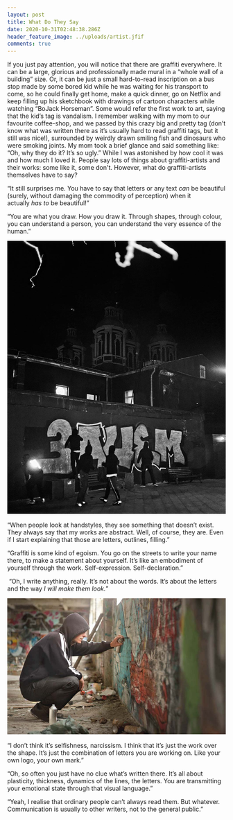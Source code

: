 ```yaml
---
layout: post
title: What Do They Say
date: 2020-10-31T02:48:38.286Z
header_feature_image: ../uploads/artist.jfif
comments: true
---
```

If you just pay attention, you will notice that there are graffiti everywhere. It can be a large, glorious and professionally made mural in a “whole wall of a building” size. Or, it can be just a small hard-to-read inscription on a bus stop made by some bored kid while he was waiting for his transport to come, so he could finally get home, make a quick dinner, go on Netflix and keep filling up his sketchbook with drawings of cartoon characters while watching “BoJack Horseman”. Some would refer the first work to art, saying that the kid’s tag is vandalism. I remember walking with my mom to our favourite coffee-shop, and we passed by this crazy big and pretty tag (don’t know what was written there as it’s usually hard to read graffiti tags, but it still was nice!), surrounded by weirdly drawn smiling fish and dinosaurs who were smoking joints. My mom took a brief glance and said something like: “Oh, why they do it? It’s so ugly.” While I was astonished by how cool it was and how much I loved it. People say lots of things about graffiti-artists and their works: some like it, some don't. However, what do graffiti-artists themselves have to say?

“It still surprises me. You have to say that letters or any text *can* be beautiful (surely, without damaging the commodity of perception) when it actually *has to* be beautiful!”

“You are what you draw. How you draw it. Through shapes, through colour, you can understand a person, you can understand the very essence of the human.”

![](../uploads/мммм.jpg)

“When people look at handstyles, they see something that doesn’t exist. They always say that my works are abstract. Well, of course, they are. Even if I start explaining that those are letters, outlines, filling.”

“Graffiti is some kind of egoism. You go on the streets to write your name there, to make a statement about yourself. It’s like an embodiment of yourself through the work. Self-expression. Self-declaration.”

 “Oh, I write anything, really. It’s not about the words. It’s about the letters and the way *I will make them look.*”

![](../uploads/illegal-graffiti-artist-2-1.jpg)

“I don’t think it’s selfishness, narcissism. I think that it’s just the work over the shape. It’s just the combination of letters you are working on. Like your own logo, your own mark.”

“Oh, so often you just have no clue what’s written there. It’s all about plasticity, thickness, dynamics of the lines, the letters. You are transmitting your emotional state through that visual language.”

“Yeah, I realise that ordinary people can’t always read them. But whatever. Communication is usually to other writers, not to the general public.”